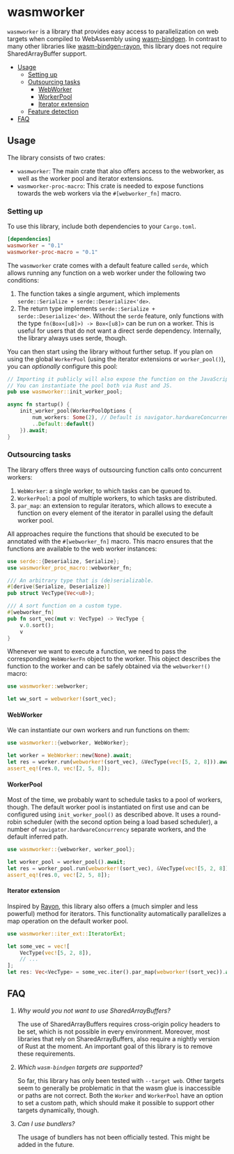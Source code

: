 # wasmworker
`wasmworker` is a library that provides easy access to parallelization on web targets when compiled to WebAssembly using [wasm-bindgen](https://github.com/rustwasm/wasm-bindgen).
In contrast to many other libraries like [wasm-bindgen-rayon](https://github.com/RReverser/wasm-bindgen-rayon), this library does not require SharedArrayBuffer support.

- [Usage](#usage)
  - [Setting up](#setting-up)
  - [Outsourcing tasks](#outsourcing-tasks)
    - [WebWorker](#webworker)
    - [WorkerPool](#workerpool)
    - [Iterator extension](#iterator-extension)
  - [Feature detection](#feature-detection)
- [FAQ](#faq)

## Usage
The library consists of two crates:
- `wasmworker`: The main crate that also offers access to the webworker, as well as the worker pool and iterator extensions.
- `wasmworker-proc-macro`: This crate is needed to expose functions towards the web workers via the `#[webworker_fn]` macro.

### Setting up
To use this library, include both dependencies to your `Cargo.toml`.

```toml
[dependencies]
wasmworker = "0.1"
wasmworker-proc-macro = "0.1"
```

The `wasmworker` crate comes with a default feature called `serde`, which allows running any function on a web worker under the following two conditions:
1. The function takes a single argument, which implements `serde::Serialize + serde::Deserialize<'de>`.
2. The return type implements `serde::Serialize + serde::Deserialize<'de>`.
Without the `serde` feature, only functions with the type `fn(Box<[u8]>) -> Box<[u8]>` can be run on a worker.
This is useful for users that do not want a direct serde dependency. Internally, the library always uses serde, though.

You can then start using the library without further setup.
If you plan on using the global `WorkerPool` (using the iterator extensions or `worker_pool()`), you can *optionally* configure this pool:
```rust
// Importing it publicly will also expose the function on the JavaScript side.
// You can instantiate the pool both via Rust and JS.
pub use wasmworker::init_worker_pool;

async fn startup() {
    init_worker_pool(WorkerPoolOptions {
        num_workers: Some(2), // Default is navigator.hardwareConcurrency
        ..Default::default()
    }).await;
}
```

### Outsourcing tasks
The library offers three ways of outsourcing function calls onto concurrent workers:
1. `WebWorker`: a single worker, to which tasks can be queued to.
2. `WorkerPool`: a pool of multiple workers, to which tasks are distributed.
3. `par_map`: an extension to regular iterators, which allows to execute a function on every element of the iterator in parallel using the default worker pool.

All approaches require the functions that should be executed to be annotated with the `#[webworker_fn]` macro.
This macro ensures that the functions are available to the web worker instances:

```rust
use serde::{Deserialize, Serialize};
use wasmworker_proc_macro::webworker_fn;

/// An arbitrary type that is (de)serializable.
#[derive(Serialize, Deserialize)]
pub struct VecType(Vec<u8>);

/// A sort function on a custom type.
#[webworker_fn]
pub fn sort_vec(mut v: VecType) -> VecType {
    v.0.sort();
    v
}
```

Whenever we want to execute a function, we need to pass the corresponding `WebWorkerFn` object to the worker.
This object describes the function to the worker and can be safely obtained via the `webworker!()` macro:

```rust
use wasmworker::webworker;

let ww_sort = webworker!(sort_vec);
```

#### WebWorker
We can instantiate our own workers and run functions on them:
```rust
use wasmworker::{webworker, WebWorker};

let worker = WebWorker::new(None).await;
let res = worker.run(webworker!(sort_vec), &VecType(vec![5, 2, 8])).await;
assert_eq!(res.0, vec![2, 5, 8]);
```

#### WorkerPool
Most of the time, we probably want to schedule tasks to a pool of workers, though.
The default worker pool is instantiated on first use and can be configured using `init_worker_pool()` as described above.
It uses a round-robin scheduler (with the second option being a load based scheduler), a number of `navigator.hardwareConcurrency` separate workers, and the default inferred path.

```rust
use wasmworker::{webworker, worker_pool};

let worker_pool = worker_pool().await;
let res = worker_pool.run(webworker!(sort_vec), &VecType(vec![5, 2, 8])).await;
assert_eq!(res.0, vec![2, 5, 8]);
```

#### Iterator extension
Inspired by [Rayon](https://github.com/rayon-rs/rayon), this library also offers a (much simpler and less powerful) method for iterators.
This functionality automatically parallelizes a map operation on the default worker pool.

```rust
use wasmworker::iter_ext::IteratorExt;

let some_vec = vec![
    VecType(vec![5, 2, 8]),
    // ...
];
let res: Vec<VecType> = some_vec.iter().par_map(webworker!(sort_vec)).await;
```

## FAQ
1. _Why would you not want to use SharedArrayBuffers?_

    The use of SharedArrayBuffers requires cross-origin policy headers to be set, which is not possible in every environment.
    Moreover, most libraries that rely on SharedArrayBuffers, also require a nightly version of Rust at the moment.
    An important goal of this library is to remove these requirements.

2. _Which `wasm-bindgen` targets are supported?_

    So far, this library has only been tested with `--target web`.
    Other targets seem to generally be problematic in that the wasm glue is inaccessible or paths are not correct.
    Both the `Worker` and `WorkerPool` have an option to set a custom path, which should make it possible to support other targets dynamically, though.

3. _Can I use bundlers?_

    The usage of bundlers has not been officially tested. This might be added in the future.

